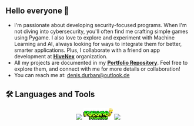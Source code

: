 ## Hello everyone 👋

- I'm passionate about developing security-focused programs. When I'm not diving into cybersecurity, you'll often find me crafting simple games using Pygame. I also love to explore and experiment with Machine Learning and AI, always looking for ways to integrate them for better, smarter applications. Plus, I collaborate with a friend on app development at **[HiveNex](https://github.com/HiveNex/HiveHub)** organization.
- All my projects are documented in my **[Portfolio Repository](https://github.com/EkkoN7/Portfolio)**. Feel free to explore them, and connect with me for more details or collaboration!
- You can reach me at: [denis.durban@outlook.de](mailto:denis.durban@outlook.de)

## 🛠️ Languages and Tools

<p align="center">
  <img src="https://skillicons.dev/icons?i=python,fastapi" /> 
  <img src="https://github.com/EkkoN7/EkkoN7/blob/main/assets/pygame_logo.png?raw=true" alt="Pygame" width="80"/>
  <img src="https://www.codewars.com/users/EkkoN7/badges/small" />
</p>


